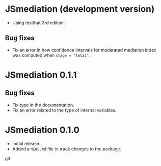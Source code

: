 # JSmediation (development version)

* Using testthat 3rd edition.

## Bug fixes

* Fix an error in how confidence intervals for moderated mediation index was
computed when `stage = "total"`.

# JSmediation 0.1.1

## Bug fixes

* Fix typo in the documentation.
* Fix an error related to the type of internal variables. 

# JSmediation 0.1.0

* Initial release.
* Added a `NEWS.md` file to track changes to the package.

git 